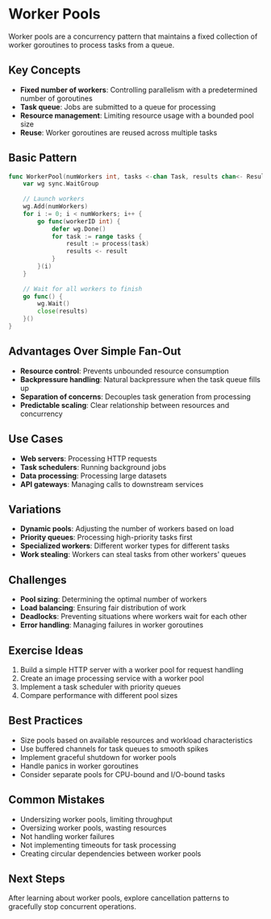 # Worker Pools

Worker pools are a concurrency pattern that maintains a fixed collection of worker goroutines to process tasks from a queue.

## Key Concepts

- **Fixed number of workers**: Controlling parallelism with a predetermined number of goroutines
- **Task queue**: Jobs are submitted to a queue for processing
- **Resource management**: Limiting resource usage with a bounded pool size
- **Reuse**: Worker goroutines are reused across multiple tasks

## Basic Pattern

```go
func WorkerPool(numWorkers int, tasks <-chan Task, results chan<- Result) {
    var wg sync.WaitGroup
    
    // Launch workers
    wg.Add(numWorkers)
    for i := 0; i < numWorkers; i++ {
        go func(workerID int) {
            defer wg.Done()
            for task := range tasks {
                result := process(task)
                results <- result
            }
        }(i)
    }
    
    // Wait for all workers to finish
    go func() {
        wg.Wait()
        close(results)
    }()
}
```

## Advantages Over Simple Fan-Out

- **Resource control**: Prevents unbounded resource consumption
- **Backpressure handling**: Natural backpressure when the task queue fills up
- **Separation of concerns**: Decouples task generation from processing
- **Predictable scaling**: Clear relationship between resources and concurrency

## Use Cases

- **Web servers**: Processing HTTP requests
- **Task schedulers**: Running background jobs
- **Data processing**: Processing large datasets
- **API gateways**: Managing calls to downstream services

## Variations

- **Dynamic pools**: Adjusting the number of workers based on load
- **Priority queues**: Processing high-priority tasks first
- **Specialized workers**: Different worker types for different tasks
- **Work stealing**: Workers can steal tasks from other workers' queues

## Challenges

- **Pool sizing**: Determining the optimal number of workers
- **Load balancing**: Ensuring fair distribution of work
- **Deadlocks**: Preventing situations where workers wait for each other
- **Error handling**: Managing failures in worker goroutines

## Exercise Ideas

1. Build a simple HTTP server with a worker pool for request handling
2. Create an image processing service with a worker pool
3. Implement a task scheduler with priority queues
4. Compare performance with different pool sizes

## Best Practices

- Size pools based on available resources and workload characteristics
- Use buffered channels for task queues to smooth spikes
- Implement graceful shutdown for worker pools
- Handle panics in worker goroutines
- Consider separate pools for CPU-bound and I/O-bound tasks

## Common Mistakes

- Undersizing worker pools, limiting throughput
- Oversizing worker pools, wasting resources
- Not handling worker failures
- Not implementing timeouts for task processing
- Creating circular dependencies between worker pools

## Next Steps

After learning about worker pools, explore cancellation patterns to gracefully stop concurrent operations. 